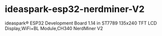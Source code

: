 # ideaspark-esp32-nerdminer-V2
ideaspark® ESP32 Development Board 1.14 in ST7789 135x240 TFT LCD Display,WiFi+BL Module,CH340 NerdMiner V2
 
